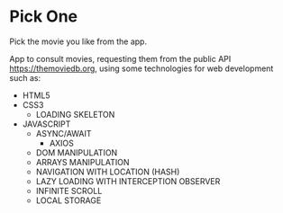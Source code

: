 # Pick One

Pick the movie you like from the app.

App to consult movies, requesting them from the public API https://themoviedb.org, using some technologies for web development such as:

* HTML5
* CSS3
    * LOADING SKELETON
* JAVASCRIPT
    * ASYNC/AWAIT
        * AXIOS
    * DOM MANIPULATION
    * ARRAYS MANIPULATION
    * NAVIGATION WITH LOCATION (HASH)
    * LAZY LOADING WITH INTERCEPTION OBSERVER
    * INFINITE SCROLL
    * LOCAL STORAGE